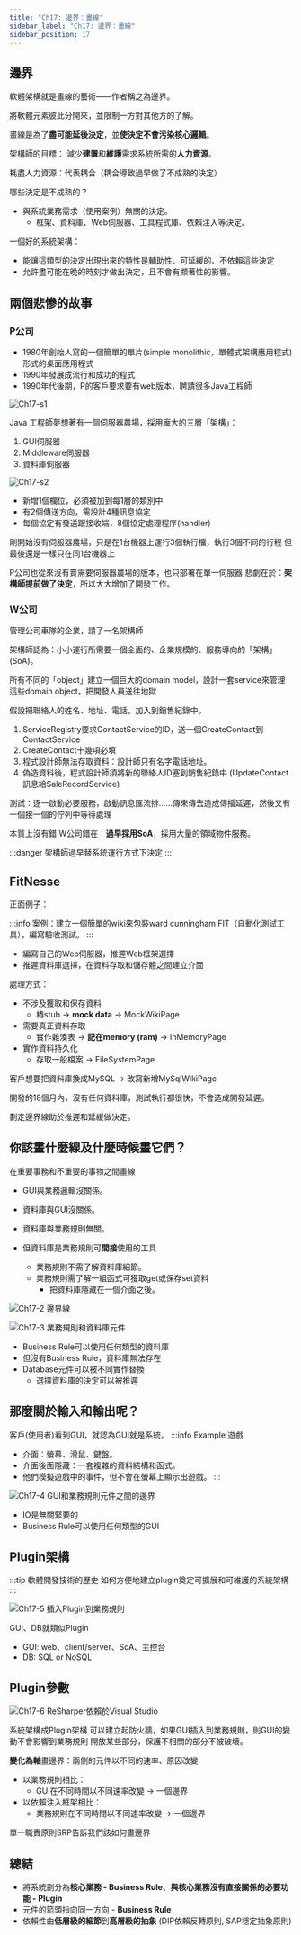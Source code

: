 ```yaml
---
title: "Ch17: 邊界：畫線"
sidebar_label: "Ch17: 邊界：畫線"
sidebar_position: 17
---
```


## 邊界
軟體架構就是畫線的藝術——作者稱之為邊界。

將軟體元素彼此分開來，並限制一方對其他方的了解。

畫線是為了**盡可能延後決定**，並**使決定不會污染核心邏輯**。

架構師的目標： 減少**建置**和**維護**需求系統所需的**人力資源**。

耗盡人力資源：代表耦合（耦合導致過早做了不成熟的決定）

哪些決定是不成熟的？
* 與系統業務需求（使用案例）無關的決定。
  * 框架、資料庫、Web伺服器、工具程式庫、依賴注入等決定。
  
一個好的系統架構：
* 能讓這類型的決定出現出來的特性是輔助性、可延緩的、不依賴這些決定
* 允許盡可能在晚的時刻才做出決定，且不會有顯著性的影響。

## 兩個悲慘的故事
### P公司
* 1980年創始人寫的一個簡單的單片(simple monolithic，單體式架構應用程式)形式的桌面應用程式
* 1990年發展成流行和成功的程式
* 1990年代後期，P的客戶要求要有web版本，聘請很多Java工程師

![Ch17-s1](./ch17/ch17-s1.jpg)

Java 工程師夢想著有一個伺服器農場，採用龐大的三層「架構」：
1. GUI伺服器
2. Middleware伺服器
3. 資料庫伺服器

![Ch17-s2](./ch17/ch17-s2.jpg)

* 新增1個欄位，必須被加到每1層的類別中 
* 有2個傳送方向，需設計4種訊息協定 
* 每個協定有發送跟接收端，8個協定處理程序(handler)

剛開始沒有伺服器農場，只是在1台機器上運行3個執行檔，執行3個不同的行程
但最後還是一樣只在同1台機器上

P公司也從來沒有賣需要伺服器農場的版本，也只部署在單一伺服器
悲劇在於：**架構師提前做了決定**，所以大大增加了開發工作。

### W公司
管理公司車隊的企業，請了一名架構師

架構師認為：小小運行所需要一個全面的、企業規模的、服務導向的「架構」(SoA)。

所有不同的「object」建立一個巨大的domain model，設計一套service來管理這些domain object，把開發人員送往地獄

假設把聯絡人的姓名、地址、電話，加入到銷售紀錄中。
1. ServiceRegistry要求ContactService的ID，送一個CreateContact到ContactService
2. CreateContact十幾項必填
3. 程式設計師無法存取資料：設計師只有名字電話地址。
4. 偽造資料後，程式設計師須將新的聯絡人ID塞到銷售紀錄中 (UpdateContact訊息給SaleRecordService)

測試：逐一啟動必要服務，啟動訊息匯流排......傳來傳去造成傳播延遲，然後又有一個接一個的佇列中等待處理

本質上沒有錯
W公司錯在：**過早採用SoA**，採用大量的領域物件服務。

:::danger
架構師過早替系統運行方式下決定
:::

## FitNesse
正面例子：

:::info
案例：建立一個簡單的wiki來包裝ward cunningham FIT（自動化測試工具），編寫驗收測試。
:::

* 編寫自己的Web伺服器，推遲Web框架選擇
* 推遲資料庫選擇，在資料存取和儲存體之間建立介面

處理方式：
* 不涉及獲取和保存資料
  * 樁stub -> **mock data** -> MockWikiPage
* 需要真正資料存取
  * 實作雜湊表 -> **記在memory (ram)** -> InMemoryPage
* 實作資料持久化
  * 存取一般檔案 -> FileSystemPage

客戶想要把資料庫換成MySQL -> 改寫新增MySqlWikiPage

開發的18個月內，沒有任何資料庫，測試執行都很快，不會造成開發延遲。

劃定邊界線助於推遲和延緩做決定。

## 你該畫什麼線及什麼時候畫它們？
在重要事務和不重要的事物之間畫線

* GUI與業務邏輯沒關係。
* 資料庫與GUI沒關係。
* 資料庫與業務規則無關。

* 但資料庫是業務規則可**間接**使用的工具
  * 業務規則不需了解資料庫細節。
  * 業務規則需了解一組函式可獲取get或保存set資料
    * 把資料庫隱藏在一個介面之後。

![Ch17-2 邊界線](./ch17/ch17-2.png)


![Ch17-3 業務規則和資料庫元件](./ch17/ch17-3.png)

* Business Rule可以使用任何類型的資料庫
* 但沒有Business Rule，資料庫無法存在
* Database元件可以被不同實作替換
  * 選擇資料庫的決定可以被推遲

## 那麼關於輸入和輸出呢？

客戶(使用者)看到GUI，就認為GUI就是系統。
:::info Example
遊戲
* 介面：螢幕、滑鼠、鍵盤。
* 介面後面隱藏：一套複雜的資料結構和函式。
* 他們模擬遊戲中的事件，但不會在螢幕上顯示出遊戲。
:::

![Ch17-4 GUI和業務規則元件之間的邊界](./ch17/ch17-4.png)

* IO是無關緊要的
* Business Rule可以使用任何類型的GUI

## Plugin架構
:::tip 軟體開發技術的歷史
如何方便地建立plugin奠定可擴展和可維護的系統架構
:::

![Ch17-5 插入Plugin到業務規則](./ch17/ch17-5.png)

GUI、DB就類似Plugin
* GUI: web、client/server、SoA、主控台
* DB: SQL or NoSQL

## Plugin參數

![Ch17-6 ReSharper依賴於Visual Studio](./ch17/ch17-6.png)

系統架構成Plugin架構
可以建立起防火牆，如果GUI插入到業務規則，則GUI的變動不會影響到業務規則
開放某些部分，保護不相關的部分不被破壞。

**變化為軸**畫邊界：兩側的元件以不同的速率、原因改變

* 以業務規則相比：
  * GUI在不同時間以不同速率改變 -> 一個邊界
* 以依賴注入框架相比：
  * 業務規則在不同時間以不同速率改變 -> 一個邊界

單一職責原則SRP告訴我們該如何畫邊界

## 總結
* 將系統劃分為**核心業務 - Business Rule**、**與核心業務沒有直接關係的必要功能 - Plugin**
* 元件的箭頭指向同一方向 - **Business Rule**
* 依賴性由**低層級的細節**到**高層級的抽象** (DIP依賴反轉原則, SAP穩定抽象原則)


